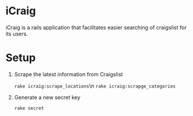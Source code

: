 iCraig
======

iCraig is a rails application that facilitates easier searching of craigslist for its users.


Setup
=====

1. Scrape the latest information from Craigslist

	`rake icraig:scrape_locations`\n
	`rake icraig:scrapge_categories`

2. Generate a new secret key 

	`rake secret`